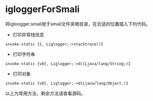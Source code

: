 
# igloggerForSmali

将igloogger.smali放于smali文件夹根目录，在合适的位置插入下列代码。

- 打印异常栈信息

`invoke-static {}, Liglogger;->stacktrace()I  `

- 打印字符串

`invoke-static {v0}, Liglogger;->d([Ljava/lang/String;)I  `

- 打印对象

`invoke-static {v0}, Liglogger;->d(Ljava/lang/Object;)I `


以上为常用方法，剩余方法请查看源码。
